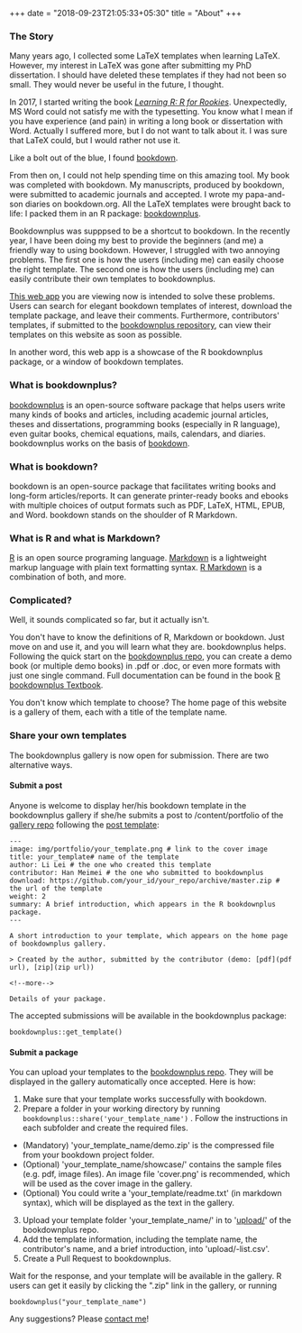 +++
date = "2018-09-23T21:05:33+05:30"
title = "About"
+++

### The Story

Many years ago, I collected some LaTeX templates when learning LaTeX. However, my interest in LaTeX was gone after submitting my PhD dissertation. I should have deleted these templates if they had not been so small. They would never be useful in the future, I thought.

In 2017, I started writing the book [*Learning R: R for Rookies*](https://xuer.pzhao.org). Unexpectedly, MS Word could not satisfy me with the typesetting. You know what I mean if you have experience (and pain) in writing a long book or dissertation with Word. Actually I suffered more, but I do not want to talk about it. I was sure that LaTeX could, but I would rather not use it. 

Like a bolt out of the blue, I found [bookdown](https://CRAN.R-project.org/package=bookdown).

From then on, I could not help spending time on this amazing tool. My book was completed with bookdown. My manuscripts, produced by bookdown, were submitted to academic journals and accepted. I wrote my papa-and-son diaries on bookdown.org. All the LaTeX templates were brought back to life: I packed them in an R package: [bookdownplus](http://www.pzhao.org/en/post/bookdownplus-released/).

Bookdownplus was supppsed to be a shortcut to bookdown. In the recently year, I have been doing my best to provide the beginners (and me) a friendly way to using bookdown. However, I struggled with two annoying problems. The first one is how the users (including me) can easily choose the right template. The second one is how the users (including me) can easily contribute their own templates to bookdownplus.

[This web app](https://bookdownplus.netlify.com) you are viewing now is intended to solve these problems. Users can search for elegant bookdown templates of interest, download the template package, and leave their comments. Furthermore, contributors' templates, if submitted to the [bookdownplus repository](https://github.com/pzhaonet/bookdownplus), can view their templates on this website as soon as possible.

In another word, this web app is a showcase of the R bookdownplus package, or a window of bookdown templates. 

### What is bookdownplus?

[bookdownplus](https://CRAN.R-project.org/package=bookdownplus) is an open-source software package that helps users write many kinds of books and articles, including academic journal articles, theses and dissertations, programming books (especially in R language), even guitar books, chemical equations, mails, calendars, and diaries. bookdownplus works on the basis of [bookdown](https://github.com/rstudio/bookdown).

### What is bookdown?

bookdown is an open-source package that facilitates writing books and long-form articles/reports. It can generate printer-ready books and ebooks with multiple choices of output formats such as PDF, LaTeX, HTML, EPUB, and Word. bookdown stands on the shoulder of R Markdown. 

### What is R and what is Markdown?

[R](https://en.wikipedia.org/wiki/R_(programming_language)) is an open source programing language. [Markdown](https://en.wikipedia.org/wiki/Markdown) is a lightweight markup language with plain text formatting syntax. [R Markdown](https://rmarkdown.rstudio.com/) is a combination of both, and more.

### Complicated?

Well, it sounds complicated so far, but it actually isn't. 

You don't have to know the definitions of R, Markdown or bookdown. Just move on and use it, and you will learn what they are. bookdownplus helps. Following the quick start on the [bookdownplus repo](https://github.com/pzhaonet/bookdownplus), you can create a demo book (or multiple demo books) in .pdf or .doc, or even more formats with just one single command. Full documentation can be found in the book [R bookdownplus Textbook](https://bookdown.org/baydap/bookdownplus).

You don't know which template to choose? The home page of this website is a gallery of them, each with a title of the template name.


### Share your own templates

The bookdownplus gallery is now open for submission. There are two alternative ways. 

#### Submit a post

Anyone is welcome to display her/his bookdown template in the bookdownplus gallery if she/he submits a post to /content/portfolio of the [gallery repo](https://github.com/pzhaonet/bookdownplus-web/tree/master/content/portfolio) following the [post template](https://raw.githubusercontent.com/pzhaonet/bookdownplus-web/master/submission_template.md):

```
---
image: img/portfolio/your_template.png # link to the cover image
title: your_template# name of the template
author: Li Lei # the one who created this template
contributor: Han Meimei # the one who submitted to bookdownplus
download: https://github.com/your_id/your_repo/archive/master.zip # the url of the template
weight: 2
summary: A brief introduction, which appears in the R bookdownplus package.
---

A short introduction to your template, which appears on the home page of bookdownplus gallery.

> Created by the author, submitted by the contributor (demo: [pdf](pdf url), [zip](zip url))

<!--more-->

Details of your package.
```


The accepted submissions will be available in the bookdownplus package:

```
bookdownplus::get_template()
```


#### Submit a package

You can upload your templates to the [bookdownplus repo](https://github.com/pzhaonet/bookdownplus). They will be displayed in the gallery automatically once accepted. Here is how:

1. Make sure that your template works successfully with bookdown.
2. Prepare a folder in your working directory by running `bookdownplus::share('your_template_name')` . Follow the instructions in each subfolder and create the required files. 
  - (Mandatory) 'your_template_name/demo.zip' is the compressed file from your bookdown project folder.
  - (Optional) 'your_template_name/showcase/' contains the sample files (e.g. pdf, image files). An image file 'cover.png' is recommended, which will be used as the cover image in the gallery.
  - (Optional) You could write a 'your_template/readme.txt' (in markdown syntax), which will be displayed as the text in the gallery.
3. Upload your template folder 'your_template_name/' in to '[upload/](https://github.com/pzhaonet/bookdownplus/tree/master/upload)' of the bookdownplus repo. 
4. Add the template information, including the template name, the contributor's name, and a brief introduction, into 'upload/-list.csv'.
5. Create a Pull Request to bookdownplus.

Wait for the response, and your template will be available in the gallery. R users can get it easily by clicking the ".zip" link in the gallery, or running

```
bookdownplus("your_template_name")
```

Any suggestions? Please [contact me](https://bookdownplus.netlify.com/contact/)!